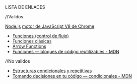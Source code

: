 LISTA DE ENLACES

//Validos

[Node.js](https://nodejs.org/es/)
[motor de JavaScript V8 de Chrome](https://developers.google.com/v8/)

  * [Funciones (control de flujo)](https://curriculum.laboratoria.la/es/topics/javascript/02-flow-control/03-functions)
  * [Funciones clásicas](https://curriculum.laboratoria.la/es/topics/javascript/03-functions/01-classic)
  * [Arrow Functions](https://curriculum.laboratoria.la/es/topics/javascript/03-functions/02-arrow)
  * [Funciones — bloques de código reutilizables - MDN](https://developer.mozilla.org/es/docs/Learn/JavaScript/Building_blocks/Functions)


//No validos

  * [Estructuras condicionales y repetitivas](https://curricul.laboratoria.la/es/topics/javascript/02-flow-control/01-conditionals-and-loops)
  * [Tomando decisiones en tu código — condicionales - MDN](https://developer.mozil.org/es/docs/Learn/JavaScript/Building_blocks/conditionals)